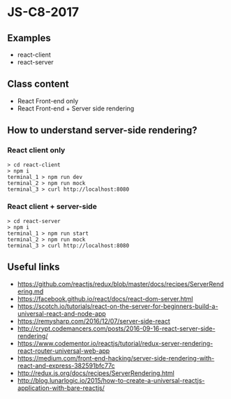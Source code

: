 # JS-C8-2017

## Examples

- react-client
- react-server


## Class content

- React Front-end only
- React Front-end + Server side rendering


## How to understand server-side rendering?

### React client only
```
> cd react-client
> npm i
terminal_1 > npm run dev
terminal_2 > npm run mock
terminal_3 > curl http://localhost:8080
```

### React client + server-side
```
> cd react-server
> npm i
terminal_1 > npm run start
terminal_2 > npm run mock
terminal_3 > curl http://localhost:8080
```

## Useful links

- https://github.com/reactjs/redux/blob/master/docs/recipes/ServerRendering.md
- https://facebook.github.io/react/docs/react-dom-server.html
- https://scotch.io/tutorials/react-on-the-server-for-beginners-build-a-universal-react-and-node-app
- https://remysharp.com/2016/12/07/server-side-react
- http://crypt.codemancers.com/posts/2016-09-16-react-server-side-rendering/
- https://www.codementor.io/reactjs/tutorial/redux-server-rendering-react-router-universal-web-app
- https://medium.com/front-end-hacking/server-side-rendering-with-react-and-express-382591bfc77c
- http://redux.js.org/docs/recipes/ServerRendering.html
- http://blog.lunarlogic.io/2015/how-to-create-a-universal-reactjs-application-with-bare-reactjs/

